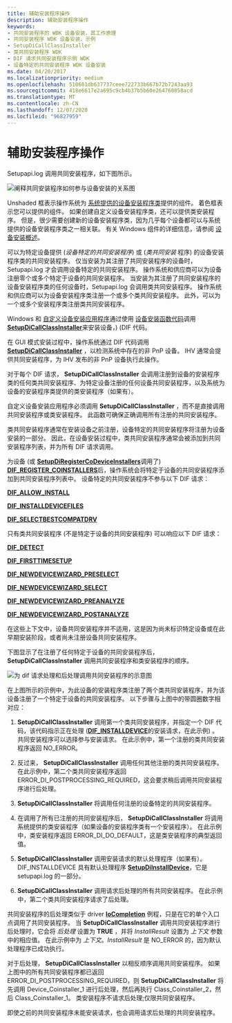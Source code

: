 ```yaml
---
title: 辅助安装程序操作
description: 辅助安装程序操作
keywords:
- 共同安装程序的 WDK 设备安装，其工作原理
- 共同安装程序 WDK 设备安装，示例
- SetupDiCallClassInstaller
- 类共同安装程序 WDK
- DIF 请求共同安装程序示例 WDK
- 设备特定的共同安装程序 WDK 设备安装
ms.date: 04/20/2017
ms.localizationpriority: medium
ms.openlocfilehash: 510681db637737ceee722733b667b72b7243aa93
ms.sourcegitcommit: 418e6617e2a695c9cb4b37b5b60e264760858acd
ms.translationtype: MT
ms.contentlocale: zh-CN
ms.lasthandoff: 12/07/2020
ms.locfileid: "96827959"
---
```

# <a name="co-installer-operation"></a>辅助安装程序操作





Setupapi.log 调用共同安装程序，如下图所示。

![阐释共同安装程序如何参与设备安装的关系图](images/coinsts.png)

Unshaded 框表示操作系统为 [系统提供的设备安装程序类](/windows-hardware/drivers/install/system-defined-device-setup-classes-reserved-for-system-use)提供的组件。 着色框表示您可以提供的组件。 如果创建自定义设备安装程序类，还可以提供类安装程序。 但是，很少需要创建新的设备安装程序类，因为几乎每个设备都可以与系统提供的设备安装程序类之一相关联。 有关 Windows 组件的详细信息，请参阅 [设备安装概述](overview-of-device-and-driver-installation.md)。

可以为特定设备提供 (*设备特定的共同安装程序*) 或 (*类共同安装* 程序) 的设备安装程序类的共同安装程序。 仅当安装为其注册了共同安装程序的设备时，Setupapi.log 才会调用设备特定的共同安装程序。 操作系统和供应商可以为设备注册零个或多个特定于设备的共同安装程序。 当安装为其注册了共同安装程序的设备安装程序类的任何设备时，Setupapi.log 会调用类共同安装程序。 操作系统和供应商可以为设备安装程序类注册一个或多个类共同安装程序。 此外，可以为一个或多个安装程序类注册类共同安装程序。

Windows 和 [自定义设备安装应用程序](writing-a-device-installation-application.md)通过使用 [设备安装函数代码](/previous-versions/ff541307(v=vs.85))调用 [**SetupDiCallClassInstaller**](/windows/win32/api/setupapi/nf-setupapi-setupdicallclassinstaller)来安装设备，)  (DIF 代码。

在 GUI 模式安装过程中，操作系统通过 DIF 代码调用 [**SetupDiCallClassInstaller**](/windows/win32/api/setupapi/nf-setupapi-setupdicallclassinstaller) ，以检测系统中存在的非 PnP 设备。 IHV 通常会提供共同安装程序，为 IHV 发布的非 PnP 设备执行此操作。

对于每个 DIF 请求， **SetupDiCallClassInstaller** 会调用注册到设备的安装程序类的任何类共同安装程序、为特定设备注册的任何设备共同安装程序，以及系统为设备的安装程序类提供的类安装程序（如果有）。

自定义设备安装应用程序必须调用 **SetupDiCallClassInstaller** ，而不是直接调用共同安装程序或类安装程序。 此函数可确保正确调用所有注册的共同安装程序。

类共同安装程序通常在安装设备之前注册，设备特定的共同安装程序将注册为设备安装的一部分。 因此，在设备安装过程中，类共同安装程序通常会被添加到共同安装程序列表，并为所有 DIF 请求调用。

为设备 (或 [**SetupDiRegisterCoDeviceInstallers**](/windows/win32/api/setupapi/nf-setupapi-setupdiregistercodeviceinstallers)调用了) [**DIF_REGISTER_COINSTALLERS**](./dif-register-coinstallers.md)后，操作系统会将特定于设备的共同安装程序添加到共同安装程序列表中。 设备特定的共同安装程序不参与以下 DIF 请求：

[**DIF_ALLOW_INSTALL**](./dif-allow-install.md)

[**DIF_INSTALLDEVICEFILES**](./dif-installdevicefiles.md)

[**DIF_SELECTBESTCOMPATDRV**](./dif-selectbestcompatdrv.md)

只有类共同安装程序 (不是特定于设备的共同安装程序) 可以响应以下 DIF 请求：

[**DIF_DETECT**](./dif-detect.md)

[**DIF_FIRSTTIMESETUP**](./dif-firsttimesetup.md)

[**DIF_NEWDEVICEWIZARD_PRESELECT**](./dif-newdevicewizard-preselect.md)

[**DIF_NEWDEVICEWIZARD_SELECT**](./dif-newdevicewizard-select.md)

[**DIF_NEWDEVICEWIZARD_PREANALYZE**](./dif-newdevicewizard-preanalyze.md)

[**DIF_NEWDEVICEWIZARD_POSTANALYZE**](./dif-newdevicewizard-postanalyze.md)

在这些上下文中，设备共同安装程序并不适用，这是因为尚未标识特定设备或在此早期安装阶段，或者尚未注册设备共同安装程序。

下图显示了在注册了任何特定于设备的共同安装程序后， **SetupDiCallClassInstaller** 调用共同安装程序和类安装程序的顺序。

![为 dif 请求处理和后处理调用共同安装程序的示意图](images/callco.png)

在上图所示的示例中，为此设备的安装程序类注册了两个类共同安装程序，并为该设备注册了一个特定于设备的共同安装程序。 以下步骤与上图中的带圆圈数字相对应：

1.  **SetupDiCallClassInstaller** 调用第一个类共同安装程序，并指定一个 DIF 代码，该代码指示正在处理 ([**DIF_INSTALLDEVICE**](./dif-installdevice.md)的安装请求，在此示例) 。 共同安装程序可以选择参与安装请求。 在此示例中，第一个注册的类共同安装程序返回 NO_ERROR。

2.  反过来， **SetupDiCallClassInstaller** 调用任何其他注册的类共同安装程序。 在此示例中，第二个类共同安装程序返回 ERROR_DI_POSTPROCESSING_REQUIRED，这会要求稍后调用共同安装程序进行后处理。

3.  **SetupDiCallClassInstaller** 将调用任何注册的设备特定的共同安装程序。

4.  在调用了所有已注册的共同安装程序后， **SetupDiCallClassInstaller** 将调用系统提供的类安装程序（如果设备的安装程序类有一个安装程序）。 在此示例中，类安装程序返回 ERROR_DI_DO_DEFAULT，这是类安装程序的典型返回值。

5.  **SetupDiCallClassInstaller** 调用安装请求的默认处理程序（如果有）。 DIF_INSTALLDEVICE 具有默认处理程序 [**SetupDiInstallDevice**](/windows/win32/api/setupapi/nf-setupapi-setupdiinstalldevice)，它是 setupapi.log 的一部分。

6.  **SetupDiCallClassInstaller** 调用请求后处理的所有共同安装程序。 在此示例中，第二个类共同安装程序请求了后处理。

共同安装程序的后处理类似于 driver [**IoCompletion**](/windows-hardware/drivers/ddi/wdm/nc-wdm-io_completion_routine) 例程，只是在它的单个入口点调用了共同安装程序。 当 **SetupDiCallClassInstaller** 调用共同安装程序进行后处理时，它会将 *后处理* 设置为 **TRUE** ，并将 *InstallResult* 设置为 *上下文* 参数中的相应值。 在此示例中为 *上下文*。*InstallResult* 是 NO_ERROR 的，因为默认处理程序已成功执行。

对于后处理， **SetupDiCallClassInstaller** 以相反顺序调用共同安装程序。 如果上图中的所有共同安装程序都已返回 ERROR_DI_POSTPROCESSING_REQUIRED，则 **SetupDiCallClassInstaller** 将先调用 Device_Coinstaller_1 进行后处理，然后再执行 Class_Coinstaller_2，然后 Class_Coinstaller_1。 类安装程序不请求后处理;仅限共同安装程序。

即使之前的共同安装程序未能安装请求，也会调用请求后处理的共同安装程序。

 


